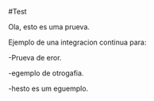 #Test

Ola, esto es uma prueva.

Ejemplo de una integracion continua para:

-Prueva de eror.

-egemplo de otrogafia.

-hesto es um eguemplo.
